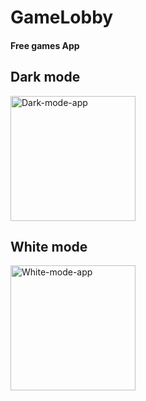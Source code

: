 # GameLobby
#### Free games App
## Dark mode
<img src="https://user-images.githubusercontent.com/31373539/153728976-e58658cc-1910-498a-9738-74bbceaa4f18.png" alt="Dark-mode-app" width="200"/>

## White mode
<img src="https://user-images.githubusercontent.com/31373539/153729184-43a7bef4-8b43-4559-8740-c83e24bad8d4.png" alt="White-mode-app" width="200"/>
